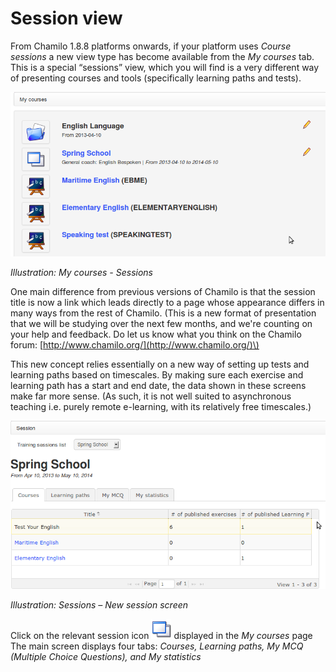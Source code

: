 # Session view

From Chamilo 1.8.8 platforms onwards, if your platform uses _Course sessions_ a new view type has become available from the _My courses_ tab. This is a special “sessions” view, which you will find is a very different way of presenting courses and tools \(specifically learning paths and tests\).

![](../../.gitbook/assets/images262.png)

_Illustration: My courses - Sessions_

One main difference from previous versions of Chamilo is that the session title is now a link which leads directly to a page whose appearance differs in many ways from the rest of Chamilo. \(This is a new format of presentation that we will be studying over the next few months, and we're counting on your help and feedback. Do let us know what you think on the Chamilo forum: [http://www.chamilo.org/](http://www.chamilo.org/)\)

This new concept relies essentially on a new way of setting up tests and learning paths based on timescales. By making sure each exercise and learning path has a start and end date, the data shown in these screens make far more sense. \(As such, it is not well suited to asynchronous teaching i.e. purely remote e-learning, with its relatively free timescales.\)

![](../../.gitbook/assets/graphics370.png)

_Illustration: Sessions – New session screen_

Click on the relevant session icon ![](../../.gitbook/assets/graphics372.png) displayed in the _My courses_ page The main screen displays four tabs: _Courses, Learning paths, My MCQ \(Multiple Choice Questions\), and My statistics_

